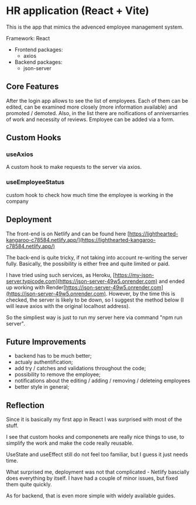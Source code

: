 # HR application (React + Vite)

This is the app that mimics the advenced employee management system.

Framework: React

-   Frontend packages:
    -   axios
-   Backend packages:
    -   json-server

## Core Features

After the login app allows to see the list of employees. Each of them can be edited, can be examined more closely (more information available) and promoted / demoted. Also, in the list there are noifications of anniversarries of work and necessity of reviews. Employee can be added via a form.

## Custom Hooks

### useAxios

A custom hook to make requests to the server via axios. 

### useEmployeeStatus

custom hook to check how much time the employee is working in the company

## Deployment

The front-end is on Netlify and can be found here [https://lighthearted-kangaroo-c78584.netlify.app/](https://lighthearted-kangaroo-c78584.netlify.app/)

The back-end is quite tricky, if not taking into account re-writing the server fully. Basically, the possibility  is either free and quite limited or paid. 

I have tried using such services, as Heroku, [https://my-json-server.typicode.com](https://json-server-49w5.onrender.com) and ended up working with Render[https://json-server-49w5.onrender.com](https://json-server-49w5.onrender.com). However, by the time this is checked, the server is likely to be down, so I suggest the method below (I will leave axios with the original localhost address). 

So the simpliest way is just to run my server here via command "npm run server".

## Future Improvements

- backend has to be much better;
- actualy authentification;
- add try / catches and validations throughout the code;
- possibility to remove the employee;
- notifications about the editing / adding / removing / deleteing employees
- better style in general;

## Reflection

Since it is basically my first app in React I was surprised with most of the stuff. 

I see that custom hooks and componenets are really nice things to use, to simplify the work and make the code really reusable. 

UseState and useEffect still do not feel too familiar, but I guess it just needs time.

What surprised me, deployment was not that complicated - Netlify bascially does everything by itself. I have had a couple of minor issues, but fixed them quite quickly.

As for backend, that is even more simple with widely available guides.